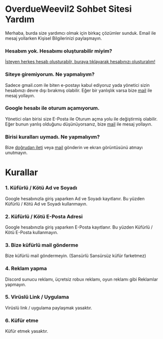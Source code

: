 # OverdueWeevil2 Sohbet Sitesi Yardım
Merhaba, burda size yardımcı olmak için birkaç çözümler sunduk. Email ile mesaj yollarken Kişisel Bilgilerinizi paylaşmayın.
### Hesabım yok. Hesabımı oluşturabilir miyim?
[İsteyen herkes hesab oluşturabilr, buraya tıklayarak hesabınızı oluşturalım!](SignUp.md#hesabınızı-oluşturun)
### Siteye giremiyorum. Ne yapmalıyım?
Sadece gmail.com ile biten e-postayı kabul ediyoruz yada yönetici sizin hesabınızı devre dışı bırakmış olabilir. Eğer bir yanlışlık varsa bize [mail](mailto:61hasanabdullahuygun@gmail.com) ile mesaj yollayın.
### Google hesabı ile oturum açamıyorum.
Yönetici olan birisi size E-Posta ile Oturum açma yolu ile değiştirmiş olabilir. Eğer bunun yanlış olduğunu düşünüyorsanız, bize [mail](mailto:61hasanabdullahuygun@gmail.com) ile mesaj yollayın.
### Birisi kuralları uymadı. Ne yapmalıyım?
Bize [doğrudan ileti](https://overdueweevil2.cloud.mattermost.com/main/messages/@overdueweevil2) veya [mail](mailto:61hasanabdullahuygun@gmail.com) gönderin ve ekran görüntüsünü atmayı unutmayın.
# Kurallar
### 1. Küfürlü / Kötü Ad ve Soyadı
Google hesabınızla giriş yaparken Ad ve Soyadı kayıtlanır. Bu yüzden Küfürlü / Kötü Ad ve Soyadı kullanmayın.
### 2. Küfürlü / Kötü E-Posta Adresi
Google hesabınızla giriş yaparken E-Posta kayıtlanır. Bu yüzden Küfürlü / Kötü E-Posta kullanmayın.
### 3. Bize küfürlü mail gönderme
Bize küfürlü mail göndermeyin. (Sansürlü Sansürsüz küfür farketmez)
### 4. Reklam yapma
Discord sunucu reklamı, üçretsiz robux reklamı, oyun reklamı gibi Reklamlar yapmayın.
### 5. Virüslü Link / Uygulama
Virüslü link / uygulama paylaşmak yasaktır.
### 6. Küfür etme
Küfür etmek yasaktır.
